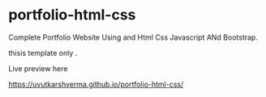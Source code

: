 # portfolio-html-css
Complete Portfolio Website Using and Html Css Javascript ANd Bootstrap.

thisis template only .


Live preview here

https://uvutkarshverma.github.io/portfolio-html-css/
